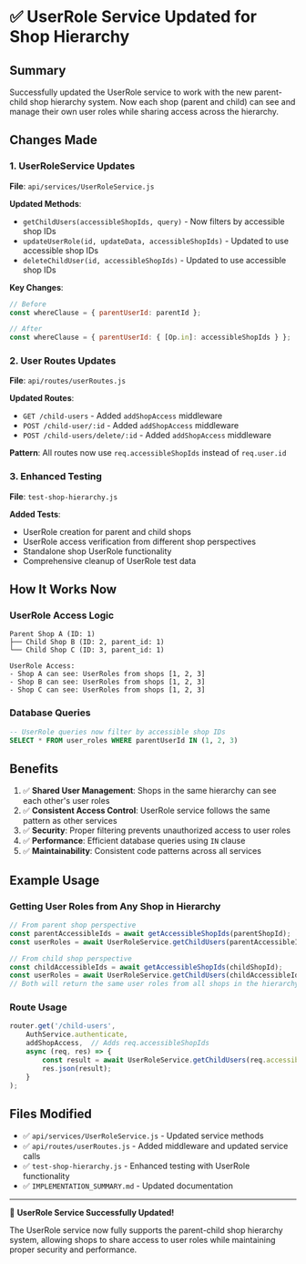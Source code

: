 # ✅ UserRole Service Updated for Shop Hierarchy

## Summary
Successfully updated the UserRole service to work with the new parent-child shop hierarchy system. Now each shop (parent and child) can see and manage their own user roles while sharing access across the hierarchy.

## Changes Made

### 1. UserRoleService Updates
**File**: `api/services/UserRoleService.js`

**Updated Methods**:
- `getChildUsers(accessibleShopIds, query)` - Now filters by accessible shop IDs
- `updateUserRole(id, updateData, accessibleShopIds)` - Updated to use accessible shop IDs
- `deleteChildUser(id, accessibleShopIds)` - Updated to use accessible shop IDs

**Key Changes**:
```js
// Before
const whereClause = { parentUserId: parentId };

// After  
const whereClause = { parentUserId: { [Op.in]: accessibleShopIds } };
```

### 2. User Routes Updates
**File**: `api/routes/userRoutes.js`

**Updated Routes**:
- `GET /child-users` - Added `addShopAccess` middleware
- `POST /child-user/:id` - Added `addShopAccess` middleware  
- `POST /child-users/delete/:id` - Added `addShopAccess` middleware

**Pattern**: All routes now use `req.accessibleShopIds` instead of `req.user.id`

### 3. Enhanced Testing
**File**: `test-shop-hierarchy.js`

**Added Tests**:
- UserRole creation for parent and child shops
- UserRole access verification from different shop perspectives
- Standalone shop UserRole functionality
- Comprehensive cleanup of UserRole test data

## How It Works Now

### UserRole Access Logic
```
Parent Shop A (ID: 1)
├── Child Shop B (ID: 2, parent_id: 1)
└── Child Shop C (ID: 3, parent_id: 1)

UserRole Access:
- Shop A can see: UserRoles from shops [1, 2, 3]
- Shop B can see: UserRoles from shops [1, 2, 3]  
- Shop C can see: UserRoles from shops [1, 2, 3]
```

### Database Queries
```sql
-- UserRole queries now filter by accessible shop IDs
SELECT * FROM user_roles WHERE parentUserId IN (1, 2, 3)
```

## Benefits

1. ✅ **Shared User Management**: Shops in the same hierarchy can see each other's user roles
2. ✅ **Consistent Access Control**: UserRole service follows the same pattern as other services
3. ✅ **Security**: Proper filtering prevents unauthorized access to user roles
4. ✅ **Performance**: Efficient database queries using `IN` clause
5. ✅ **Maintainability**: Consistent code patterns across all services

## Example Usage

### Getting User Roles from Any Shop in Hierarchy
```js
// From parent shop perspective
const parentAccessibleIds = await getAccessibleShopIds(parentShopId);
const userRoles = await UserRoleService.getChildUsers(parentAccessibleIds, {});

// From child shop perspective  
const childAccessibleIds = await getAccessibleShopIds(childShopId);
const userRoles = await UserRoleService.getChildUsers(childAccessibleIds, {});
// Both will return the same user roles from all shops in the hierarchy
```

### Route Usage
```js
router.get('/child-users',
    AuthService.authenticate,
    addShopAccess,  // Adds req.accessibleShopIds
    async (req, res) => {
        const result = await UserRoleService.getChildUsers(req.accessibleShopIds, req.query);
        res.json(result);
    }
);
```

## Files Modified
- ✅ `api/services/UserRoleService.js` - Updated service methods
- ✅ `api/routes/userRoutes.js` - Added middleware and updated service calls
- ✅ `test-shop-hierarchy.js` - Enhanced testing with UserRole functionality
- ✅ `IMPLEMENTATION_SUMMARY.md` - Updated documentation

---

🎉 **UserRole Service Successfully Updated!** 

The UserRole service now fully supports the parent-child shop hierarchy system, allowing shops to share access to user roles while maintaining proper security and performance.
